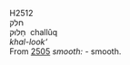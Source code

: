 <body>
  <p>H2512<br>  חלּק  <br> חַלּוּק  ‎  challûq  <br><i>khal-look‘ </i><br>From <a href="h2505.htm">2505</a>  <i>smooth: - </i>smooth.<br></p>
 </body>